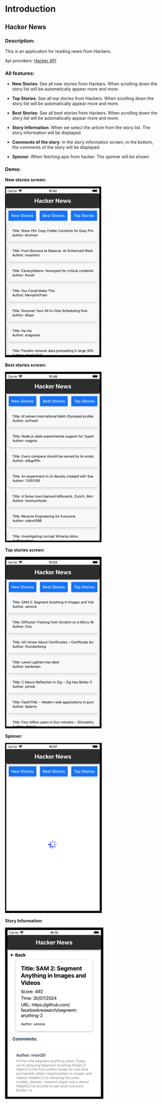 # Introduction

## Hacker News

### Description:

This is an application for reading news from Hackers.

Api providers: [Hacker API](https://github.com/HackerNews/API?tab=readme-ov-file#new-top-and-best-stories)

### All features:

- **New Stories**: See all new stories from Hackers. When scrolling down the story list will be automatically appear more and more.

- **Top Stories**: See all top stories from Hackers. When scrolling down the story list will be automatically appear more and more.

- **Best Stories**: See all best stories from Hackers. When scrolling down the story list will be automatically appear more and more.

- **Story Information**: When we select the article from the story list. The story information will be displayed.

- **Comments of the story**: In the story information screen, in the bottom, the comments of the story will be displayed.

- **Spinner**: When fetching apis from hacker. The spinner will be shown.

### Demo:

**New stories screen:**

![New Stories](images/newStories.png)

**Best stories screen:**

![Best Stories](images/bestStories.png)

**Top stories screen:**

![Top Stories](images/topStories.png)

**Spinner:**

![Spinner](images/spinner.png)

**Story Information:**

![Story Info](images/storyInfo.png)
